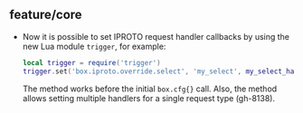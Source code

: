 ## feature/core

* Now it is possible to set IPROTO request handler callbacks by using the new
  Lua module `trigger`, for example:
  ```lua
  local trigger = require('trigger')
  trigger.set('box.iproto.override.select', 'my_select', my_select_handler)
  ```
  The method works before the initial `box.cfg{}` call. Also, the method allows
  setting multiple handlers for a single request type (gh-8138).
